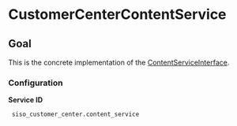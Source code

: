 # CustomerCenterContentService 

## Goal

This is the concrete implementation of the [ContentServiceInterface](ContentServiceInterface_29819174.html).

### Configuration

**Service ID**

``` 
 siso_customer_center.content_service
```
